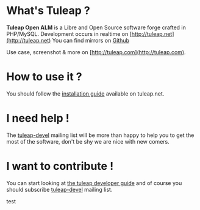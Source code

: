 What's Tuleap ?
===============

**Tuleap Open ALM** is a Libre and Open Source software forge crafted in PHP/MySQL.
Development occurs in realtime on [http://tuleap.net](http://tuleap.net)
You can find mirrors on [Github](https://github.com/Enalean/tuleap)

Use case, screenshot & more on [http://tuleap.com](http://tuleap.com).

How to use it ?
===============

You should follow the [installation guide](https://tuleap.net/wiki/?group_id=101&pagename=Installation+%26+Administration%2FHow+to+install) available on tuleap.net.

I need help !
=============

The [tuleap-devel](https://tuleap.net/mailman/listinfo/tuleap-devel/) mailing list will be more than happy to help you to get the most of the software, don't be shy we are nice with new comers.

I want to contribute !
======================

You can start looking at [the tuleap developer guide](https://tuleap.net/wiki/?group_id=101&pagename=DeveloperGuide) and of course you should subscribe [tuleap-devel](https://tuleap.net/mailman/listinfo/tuleap-devel/) mailing list.

test
